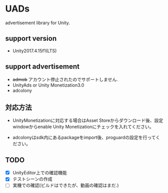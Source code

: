 # UADs
advertisement library for Unity.

## support version

* Unity2017.4.15f1(LTS)

## support advertisement 
* ~~admob~~ アカウント停止されたのでサポートしません.
* UnityAds or Unity Monetization3.0
* adcolony

## 対応方法
* UnityMonetizationに対応する場合はAsset Storeからダウンロード後、設定windowからenable Unity Monetizationにチェックを入れてください。

* adcolonyはsdk内にあるpackageをimport後、proguardの設定を行ってください。

## TODO
- [x] UnityEditor上での確認機能
- [x] テストシーンの作成
- [ ] 実機での確認(ビルドはできたが、動画の確認はまだ.)
